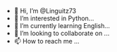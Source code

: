 - 👋 Hi, I’m @Linguitz73
- 👀 I’m interested in Python...
- 🌱 I’m currently learning English...
- 💞️ I’m looking to collaborate on ...
- 📫 How to reach me ...

<!---
Linguitz73/Linguitz73 is a ✨ special ✨ repository because its `README.md` (this file) appears on your GitHub profile.
You can click the Preview link to take a look at your changes.
--->

